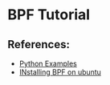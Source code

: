 # BPF Tutorial

## References:

- [Python Examples](https://github.com/iovisor/bcc/blob/master/docs/tutorial_bcc_python_developer.md)
- [INstalling BPF on ubuntu](https://itywik.org/2018/09/20/installing-bpf-ebpf-bcc-in-ubuntu-bionic-beaver-18-04/)
